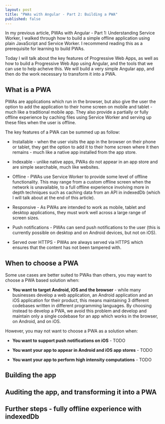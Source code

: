 ```yaml
---
layout: post
title: "PWAs with Angular - Part 2: Building a PWA"
published: false
---
```


In my previous article, PWAs with Angular - Part 1: Understanding Service Worker, I walked through how to build a simple offline application using plain JavaScript and Service Worker. I recommend reading this as a prerequisite for learning to build PWAs.

Today I will talk about the key features of Progressive Web Apps, as well as how to build a Progressive Web App using Angular, and the tools that we can use to help acheive this. We will build a very simple Angular app, and then do the work necessary to transform it into a PWA.

## What is a PWA

PWAs are applications which run in the browser, but also give the user the option to add the application to their home screen on mobile and tablet - much like a traditional mobile app. They also provide a partially or fully offline experience by caching files using Service Worker and serving up these files when the user is offline.

The key features of a PWA can be summed up as follow:

* Installable - when the user visits the app in the browser on their phone or tablet, they get the option to add it to their home screen where it then remains - much like a native app installed from the app store.

* Indexable - unlike native apps, PWAs do not appear in an app store and are simple searchable, much like websites.

* Offline - PWAs use Service Worker to provide some level of offline functionality. This may range from a custom offline screen when the network is unavailable, to a full offline experience involving more in depth techniques such as caching data from an API in indexedDb (which I will talk about at the end of this article).

* Responsive - As PWAs are intended to work as mobile, tablet and desktop applications, they must work well across a large range of screen sizes.

* Push notifications - PWAs can send push notifications to the user (this is currently possible on desktop and on Android devices, but not on iOS).

* Served over HTTPS - PWAs are always served via HTTPS which ensures that the content has not been tampered with.

## When to choose a PWA

Some use cases are better suited to PWAs than others, you may want to choose a PWA based solution when:

* **You want to target Android, iOS and the browser** - while many businesses develop a web application, an Android application and an iOS application for their product, this means maintaining 3 different codebases written in different programming languages. By choosing instead to develop a PWA, we avoid this problem and develop and maintain only a single codebase for an app which works in the browser, on Android, and on iOS.

However, you may not want to choose a PWA as a solution when:

* **You want to support push notifications on iOS** - TODO

* **You want your app to appear in Android and iOS app stores** - TODO

* **You want your app to perform high intensity computations** - TODO

## Building the app

## Auditing the app, and transforming it into a PWA

## Further steps - fully offline experience with indexedDb
